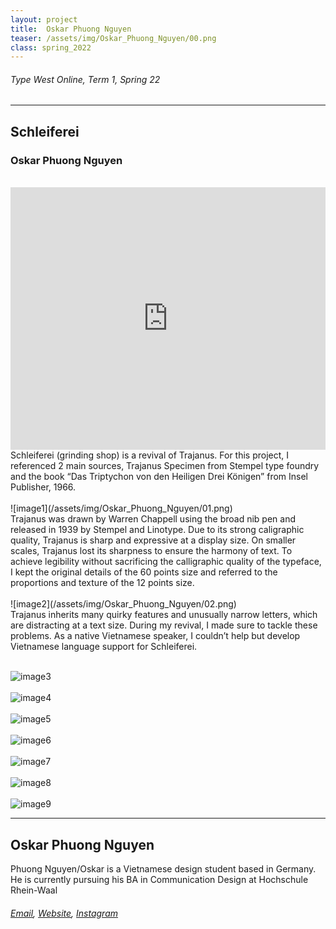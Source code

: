 ```yaml
---
layout: project
title:  Oskar Phuong Nguyen
teaser: /assets/img/Oskar_Phuong_Nguyen/00.png
class: spring_2022
---
```

###### Type West Online, Term 1, Spring 22 ######
---
## Schleiferei ##
### Oskar Phuong Nguyen ###
<br>
<iframe width="100%" height="420" src="https://www.youtube.com/embed/NZmju5UUp_c?rel=0&modestbranding=1&autohide=1&controls=1&showinfo=0&showtitle=0" title="YouTube video player" frameborder="0" allow="accelerometer; autoplay; clipboard-write; encrypted-media; gyroscope; picture-in-picture" allowfullscreen></iframe>
<br>
Schleiferei (grinding shop) is a revival of Trajanus. For this project, I referenced 2 main sources, Trajanus Specimen from Stempel type foundry and the book “Das Triptychon von den Heiligen Drei Königen” from Insel Publisher, 1966.
<br><br>
![image1](/assets/img/Oskar_Phuong_Nguyen/01.png)
<br>
Trajanus was drawn by Warren Chappell using the broad nib pen and released in 1939 by Stempel and Linotype. Due to its strong caligraphic quality, Trajanus is sharp and expressive at a display size. On smaller scales, Trajanus lost its sharpness to ensure the harmony of text. To achieve legibility without sacrificing the calligraphic quality of the typeface, I kept the original details of the 60 points size and referred to the proportions and texture of the 12 points size.
<br><br>
![image2](/assets/img/Oskar_Phuong_Nguyen/02.png)
<br>
Trajanus inherits many quirky features and unusually narrow letters, which are distracting at a text size. During my revival, I made sure to tackle these problems. As a native Vietnamese speaker, I couldn’t help but develop Vietnamese language support for Schleiferei.
<br><br>

![image3](/assets/img/Oskar_Phuong_Nguyen/03.png)
<br><br>
![image4](/assets/img/Oskar_Phuong_Nguyen/04.png)
<br><br>
![image5](/assets/img/Oskar_Phuong_Nguyen/05.png)
<br><br>
![image6](/assets/img/Oskar_Phuong_Nguyen/06.png)
<br><br>
![image7](/assets/img/Oskar_Phuong_Nguyen/07.png)
<br><br>
![image8](/assets/img/Oskar_Phuong_Nguyen/08.png)
<br><br>
![image9](/assets/img/Oskar_Phuong_Nguyen/09.png)

---
## Oskar Phuong Nguyen ##
Phuong Nguyen/Oskar is a Vietnamese design student based in Germany. He is currently pursuing his BA in Communication Design at Hochschule Rhein-Waal
<br>
###### [Email](mailto:phuongnguyen.tba@gmail.com), [Website](https://www.behance.net/Oskar_Phuong_Nguyen), [Instagram](https://www.instagram.com/duo.xyz/) ######
